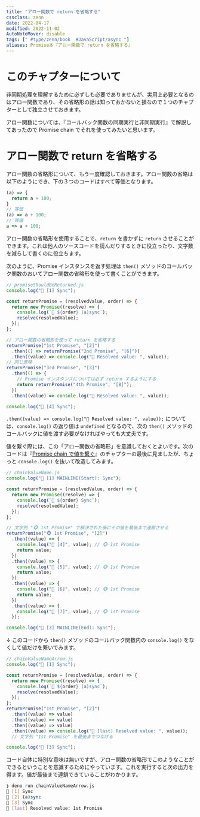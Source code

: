 ```yaml
---
title: "アロー関数で return を省略する"
cssclass: zenn
date: 2022-04-17
modified: 2022-11-02
AutoNoteMover: disable
tags: [" #type/zenn/book  #JavaScript/async "]
aliases: Promise本『アロー関数で return を省略する』
---
```


# このチャプターについて

非同期処理を理解するために必ずしも必要でありませんが、実用上必要となるのはアロー関数であり、その省略形の話は知っておかないと損なので１つのチャプターとして独立させておきます。

アロー関数については、『コールバック関数の同期実行と非同期実行』で解説してあったので Promise chain でそれを使ってみたいと思います。

# アロー関数で return を省略する

アロー関数の省略形について、もう一度確認しておきます。アロー関数の省略は以下のようにでき、下の３つのコードはすべて等価となります。

```js
(a) => {
  return a + 100;
}
// 等価
(a) => a + 100;
// 等価
a => a + 100;
```

アロー関数の省略形を使用することで、`return` を書かずに `return` させることができます。これは他人のソースコードを読んだりするときに役立ったり、文字数を減らして書くのに役立ちます。

次のように、Promise インスタンスを返す処理は `then()` メソッドのコールバック関数のおいてアロー関数の省略形を使って書くことができます。

```js
// promiseShouldBeReturned.js
console.log("🦖 [1] Sync");

const returnPromise = (resolvedValue, order) => {
  return new Promise((resolve) => {
    console.log(`👻 ${order} (a)sync`);
    resolve(resolvedValue);
  });
};

// アロー関数の省略形を使って return を省略する
returnPromise("1st Promise", "[2]")
  .then(() => returnPromise("2nd Promise", "[6]"))
  .then((value) => console.log("👦 Resolved value: ", value));
// 同じ意味
returnPromise("3rd Promise", "[3]")
  .then(() => {
    // Promise インスタンスについては必ず return するようにする
    return returnPromise("4th Promise", "[8]");
  })
  .then((value) => console.log("👦 Resolved value: ", value));

console.log("🦖 [4] Sync");
```

`.then((value) => console.log("👦 Resolved value: ", value));` については、`console.log()` の返り値は `undefined` となるので、次の `then()` メソッドのコールバックに値を渡す必要がなければやっても大丈夫です。

値を繋ぐ際には、この「アロー関数の省略形」を意識しておくとよいです。次のコードは『[Promise chain で値を繋ぐ](7-epasync-pass-value-to-the-next-chain)』のチャプターの最後に見ましたが、ちょっと `console.log()` を抜いて改造してみます。

```js
// chainValueName.js
console.log("🦖 [1] MAINLINE(Start): Sync");

const returnPromise = (resolvedValue, order) => {
  return new Promise((resolve) => {
    console.log(`👻 ${order} Sync`);
    resolve(resolvedValue);
  });
};

// 文字列 "🐵 1st Promise" で解決された後にその値を最後まで連鎖させる
returnPromise("🐵 1st Promise", "[2]")
  .then((value) => {
    console.log("👦 [4]", value); // 🐵 1st Promise
    return value;
  })
  .then((value) => {
    console.log("👦 [5]", value); // 🐵 1st Promise
    return value;
  })
  .then((value) => {
    console.log("👦 [6]", value); // 🐵 1st Promise
    return value;
  })
  .then((value) => {
    console.log("👦 [7]", value); // 🐵 1st Promise
  });

console.log("🦖 [3] MAINLINE(End): Sync");
```

↓ このコードから `then()` メソッドのコールバック関数内の `console.log()` をなくして値だけを繋いでみます。

```js
// chainValueNameArrow.js
console.log("🦖 [1] Sync");

const returnPromise = (resolvedValue, order) => {
  return new Promise((resolve) => {
    console.log(`👻 ${order} (a)sync`);
    resolve(resolvedValue);
  });
};
returnPromise("1st Promise", "[2]")
  .then((value) => value)
  .then((value) => value)
  .then((value) => value)
  .then((value) => console.log("👦 [last] Resolved value: ", value));
  // 文字列 "1st Promise" を最後までつなげる

console.log("🦖 [3] Sync");
```

コード自体に特別な意味は無いですが、アロー関数の省略形でこのようなことができるということを意識するためにやっています。これを実行すると次の出力を得ます。値が最後まで連鎖できていることがわかります。

```sh
❯ deno run chainValueNameArrow.js
🦖 [1] Sync
👻 [2] (a)sync
🦖 [3] Sync
👦 [last] Resolved value: 1st Promise
```
